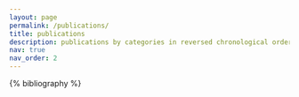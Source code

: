 ```yaml
---
layout: page
permalink: /publications/
title: publications
description: publications by categories in reversed chronological order. generated by jekyll-scholar.
nav: true
nav_order: 2
---
```


<!-- _pages/publications.md -->

<!-- Bibsearch Feature 

{% include bib_search.liquid %}
-->
<div class="publications">

{% bibliography %}

</div>
